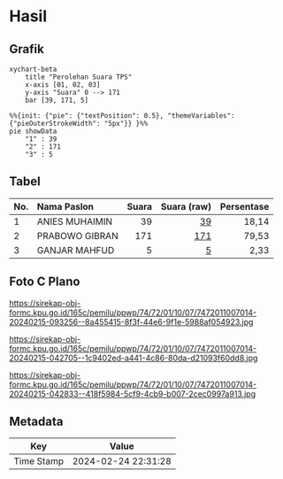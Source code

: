 # Hasil

## Grafik

```mermaid
xychart-beta
    title "Perolehan Suara TPS"
    x-axis [01, 02, 03]
    y-axis "Suara" 0 --> 171
    bar [39, 171, 5]
```

```mermaid
%%{init: {"pie": {"textPosition": 0.5}, "themeVariables": {"pieOuterStrokeWidth": "5px"}} }%%
pie showData
    "1" : 39
    "2" : 171
    "3" : 5
```

## Tabel

| No. | Nama Paslon    | Suara | Suara (raw) | Persentase |
|:--- |:-------------- | -----:| -----------:| ----------:|
| 1   | ANIES MUHAIMIN | 39    | [39][p-1]   | 18,14      |
| 2   | PRABOWO GIBRAN | 171   | [171][p-2]  | 79,53      |
| 3   | GANJAR MAHFUD  | 5     | [5][p-3]    | 2,33       |


[p-1]: https://github.com/gigit-pemilu/pemilu-2024-74-sulawesi-tenggara/blob/main/pilpres/hitung-suara/sub/74-sulawesi-tenggara/sub/72-kota-bau-bau/sub/01-betoambari/sub/1007-katobengke/sub/014-tps/sub/paslon-1.txt
[p-2]: https://github.com/gigit-pemilu/pemilu-2024-74-sulawesi-tenggara/blob/main/pilpres/hitung-suara/sub/74-sulawesi-tenggara/sub/72-kota-bau-bau/sub/01-betoambari/sub/1007-katobengke/sub/014-tps/sub/paslon-2.txt
[p-3]: https://github.com/gigit-pemilu/pemilu-2024-74-sulawesi-tenggara/blob/main/pilpres/hitung-suara/sub/74-sulawesi-tenggara/sub/72-kota-bau-bau/sub/01-betoambari/sub/1007-katobengke/sub/014-tps/sub/paslon-3.txt

## Foto C Plano

https://sirekap-obj-formc.kpu.go.id/165c/pemilu/ppwp/74/72/01/10/07/7472011007014-20240215-093256--8a455415-8f3f-44e6-9f1e-5988af054923.jpg

https://sirekap-obj-formc.kpu.go.id/165c/pemilu/ppwp/74/72/01/10/07/7472011007014-20240215-042705--1c9402ed-a441-4c86-80da-d21093f60dd8.jpg

https://sirekap-obj-formc.kpu.go.id/165c/pemilu/ppwp/74/72/01/10/07/7472011007014-20240215-042833--418f5984-5cf9-4cb9-b007-2cec0997a913.jpg


## Metadata

| Key        | Value               |
| ---------- | ------------------- |
| Time Stamp | 2024-02-24 22:31:28 |



